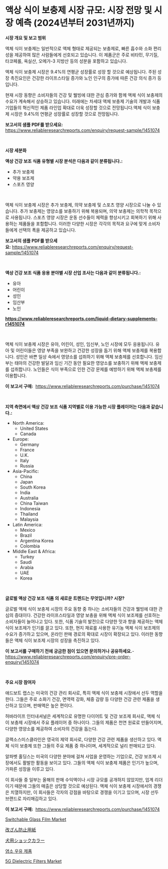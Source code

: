 <p><h1>액상 식이 보충제 시장 규모: 시장 전망 및 시장 예측 (2024년부터 2031년까지)</h1></p><p><strong>시장 개요 및 보고 범위</strong></p>
<p><p>액체 식이 보충제는 일반적으로 액체 형태로 제공되는 보충제로, 빠른 흡수와 소화 편리성을 제공하여 많은 사람들에게 선호되고 있습니다. 이 제품군은 주로 비타민, 무기질, 타코페롤, 옥실산, 오메가-3 지방산 등의 성분을 포함하고 있습니다.</p><p>액체 식이 보충제 시장은 9.4%의 연평균 성장률로 성장 할 것으로 예상됩니다. 주된 성장 촉진요인은 건강한 라이프스타일 증가와 노인 인구의 증가에 따른 건강 의식 증가 등입니다.</p><p>현재 시장 동향은 소비자들의 건강 및 웰빙에 대한 관심 증가와 함께 액체 식이 보충제의 수요가 계속해서 상승하고 있습니다. 미래에는 차세대 액체 보충제 기술의 개발과 식품 기업들의 혁신적인 제품 라인업 확대로 더욱 성장할 것으로 전망됩니다.액체 식이 보충제 시장은 9.4%의 연평균 성장률로 성장할 것으로 전망됩니다.</p></p>
<p><strong>보고서의 샘플 PDF를 받으세요:</strong> <a href="https://www.reliableresearchreports.com/enquiry/request-sample/1451074">https://www.reliableresearchreports.com/enquiry/request-sample/1451074</a></p>
<p>&nbsp;</p>
<p><strong>시장 세분화</strong></p>
<p><strong>액상 건강 보조 식품 유형별 시장 분석은 다음과 같이 분류됩니다.:</strong></p>
<p><ul><li>추가 보충제</li><li>약용 보조제</li><li>스포츠 영양</li></ul></p>
<p>&nbsp;</p>
<p><p>액체 식이 보충제 시장은 추가 보충제, 의약 보충제 및 스포츠 영양 시장으로 나눌 수 있습니다. 추가 보충제는 영양소를 보충하기 위해 복용되며, 의약 보충제는 의학적 목적으로 사용됩니다. 스포츠 영양 시장은 운동 선수들이 체력을 향상시키고 회복하기 위해 사용하는 제품들을 포함합니다. 이러한 다양한 시장은 각각의 목적과 요구에 맞게 소비자들에게 선택의 폭을 제공하고 있습니다.</p></p>
<p><strong>보고서의 샘플 PDF를 받으세요:</strong>&nbsp;<a href="https://www.reliableresearchreports.com/enquiry/request-sample/1451074">https://www.reliableresearchreports.com/enquiry/request-sample/1451074</a></p>
<p>&nbsp;</p>
<p><strong> 액상 건강 보조 식품 응용 분야별 시장 산업 조사는 다음과 같이 분류됩니다.:</strong></p>
<p><ul><li>유아</li><li>어린이</li><li>성인</li><li>임산부</li><li>노인</li></ul></p>
<p><strong><a href="https://www.reliableresearchreports.com/liquid-dietary-supplements-r1451074">https://www.reliableresearchreports.com/liquid-dietary-supplements-r1451074</a></strong></p>
<p>&nbsp;</p>
<p><p>액체 식이 보충제 시장은 유아, 어린이, 성인, 임신부, 노인 시장에 모두 응용됩니다. 유아 및 어린이들은 영양 부족을 보완하고 건강한 성장을 돕기 위해 액체 보충제를 복용합니다. 성인은 바쁜 일상 속에서 영양소를 섭취하기 위해 액체 보충제를 선호합니다. 임신부는 태아의 건강한 발달과 임신 기간 동안 필요한 영양소를 보충하기 위해 액체 보충제를 섭취합니다. 노인들은 식이 부족으로 인한 건강 문제를 예방하기 위해 액체 보충제를 이용합니다.</p></p>
<p><strong>이 보고서 구매:</strong>&nbsp; <a href="https://www.reliableresearchreports.com/purchase/1451074">https://www.reliableresearchreports.com/purchase/1451074</a></p>
<p>&nbsp;</p>
<p><strong>지역 측면에서 액상 건강 보조 식품 지역별로 이용 가능한 시장 플레이어는 다음과 같습니다.:</strong></p>
<p><ul>
    <li>
        North America:
        <ul>
            <li>United States</li>
            <li>Canada</li>
        </ul>
    </li>
    <li>
        Europe:
        <ul>
            <li>Germany</li>
            <li>France</li>
            <li>U.K.</li>
            <li>Italy</li>
            <li>Russia</li>
        </ul>
    </li>
    <li>
        Asia-Pacific:
        <ul>
            <li>China</li>
            <li>Japan</li>
            <li>South Korea</li>
            <li>India</li>
            <li>Australia</li>
            <li>China Taiwan</li>
            <li>Indonesia</li>
            <li>Thailand</li>
            <li>Malaysia</li>
        </ul>
    </li>
    <li>
        Latin America:
        <ul>
            <li>Mexico</li>
            <li>Brazil</li>
            <li>Argentina Korea</li>
            <li>Colombia</li>
        </ul>
    </li>
    <li>
        Middle East & Africa:
        <ul>
            <li>Turkey</li>
            <li>Saudi</li>
            <li>Arabia</li>
            <li>UAE</li>
            <li>Korea</li>
        </ul>
    </li>
    </ul></p>
<p>&nbsp;</p>
<p><strong>글로벌 액상 건강 보조 식품 의 새로운 트렌드는 무엇입니까? 시장?</strong></p>
<p><p>글로벌 액체 식이 보충제 시장의 주요 동향 중 하나는 소비자들의 건강과 웰빙에 대한 관심의 증대이다. 건강한 라이프스타일과 영양 보충을 위해 액체 식이 보조제를 선호하는 소비자들이 늘어나고 있다. 또한, 식품 기술의 발전으로 다양한 맛과 향을 제공하는 액체 식이 보조제가 인기를 끌고 있다. 또한, 현지 재료를 사용한 유기농 액체 식이 보조제의 수요가 증가하고 있으며, 온라인 판매 경로의 확대로 시장이 확장되고 있다. 이러한 동향들은 액체 식이 보조제 시장의 성장을 촉진하고 있다.</p></p>
<p><strong>이 보고서를 구매하기 전에 궁금한 점이 있으면 문의하거나 공유하세요.</strong>- <a href="https://www.reliableresearchreports.com/enquiry/pre-order-enquiry/1451074">https://www.reliableresearchreports.com/enquiry/pre-order-enquiry/1451074</a></p>
<p>&nbsp;</p>
<p><strong>주요 시장 참여자</strong></p>
<p><p>애드보트 랩스는 미국의 건강 관리 회사로, 특히 액체 식이 보충제 시장에서 선두 역할을 한다. 그들은 주로 소화기 건강, 면역력 강화, 체중 감량 등 다양한 건강 관련 제품을 생산하고 있으며, 판매액은 높은 편이다.</p><p>허바라이프 인터내셔널은 세계적으로 유명한 다이어트 및 건강 보조제 회사로, 액체 식이 보충제 시장에서 주요 플레이어 중 하나이다. 그들의 제품은 천연 원료로 만들어지며, 다양한 영양소를 제공하여 소비자의 건강을 돕는다.</p><p>글랙소스미스클라인은 영국의 제약 회사로, 다양한 건강 관련 제품을 생산하고 있다. 액체 식이 보충제 또한 그들의 주요 제품 중 하나이며, 세계적으로 널리 판매되고 있다.</p><p>알파벳 홀딩스는 미국의 다양한 분야에 걸쳐 사업을 운영하는 기업으로, 건강 보조제 시장에서도 활발한 활동을 보이고 있다. 그들의 액체 식이 보충제 제품은 인기가 높으며, 가파른 성장을 이루고 있다.</p><p>이 회사들 중 일부는 올해의 판매 수익액이나 시장 규모를 공개하지 않았지만, 업계 리더이기 때문에 그들의 매출은 상당할 것으로 예상된다. 액체 식이 보충제 시장에서의 경쟁은 치열하지만, 이 회사들은 각자의 강점을 바탕으로 경쟁을 이기고 있으며, 시장 선두 브랜드로 자리매김하고 있다.</p></p>
<p><strong>이 보고서 구매:</strong>&nbsp;&nbsp;<a href="https://www.reliableresearchreports.com/purchase/1451074">https://www.reliableresearchreports.com/purchase/1451074</a></p>
<p><p><a href="https://issuu.com/reportprime-2/docs/switchable-glass-film-market-size-2030.pptx">Switchable Glass Film Market</a></p><p><a href="https://github.com/roulaayoub-saad/Market-Research-Report-List-1/blob/main/338789373154.md">改ざん防止用紙</a></p><p><a href="https://github.com/schmahlson/Market-Research-Report-List-1/blob/main/236353673155.md">犬用ショックカラー</a></p><p><a href="https://github.com/rcabello548/Market-Research-Report-List-1/blob/main/843723077809.md">염소 우유 제품</a></p><p><a href="https://github.com/markusgodoy/Market-Research-Report-List-3/blob/main/5g-dielectric-filters-market.md">5G Dielectric Filters Market</a></p></p>
